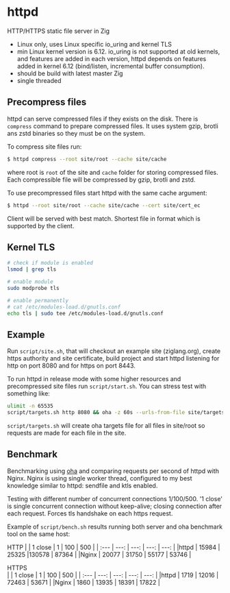 # httpd 

HTTP/HTTPS static file server in Zig 

- Linux only, uses Linux specific io_uring and kernel TLS
- min Linux kernel version is 6.12. io_uring is not supported at old kernels, and features are added in each version, httpd depends on features added in kernel 6.12 (bind/listen, incremental buffer consumption). 
- should be build with latest master Zig
- single threaded


## Precompress files

httpd can serve compressed files if they exists on the disk. There is `compress`
command to prepare compressed files. It uses system gzip, brotli ans zstd
binaries so they must be on the system.

To compress site files run: 
```sh
$ httpd compress --root site/root --cache site/cache
```
where root is `root` of the site and `cache` folder for storing compressed files. Each compressible file will be compressed by gzip, brotli and zstd.

To use precompressed files start httpd with the same cache argument:
```sh
$ httpd --root site/root --cache site/cache --cert site/cert_ec
```
Client will be served with best match. Shortest file in format which is supported by the client. 


## Kernel TLS

```sh
# check if module is enabled
lsmod | grep tls

# enable module
sudo modprobe tls

# enable permanently
# cat /etc/modules-load.d/gnutls.conf
echo tls | sudo tee /etc/modules-load.d/gnutls.conf
```

## Example

Run `script/site.sh`, that will checkout an example site (ziglang.org), create https authority and site certificate, build project and start httpd listening for http on port 8080 and for https on port 8443.

To run httpd in release mode with some higher resources and precompressed site files run `script/start.sh`. You can stress test with something like: 

```sh
ulimit -n 65535
script/targets.sh http 8080 && oha -z 60s --urls-from-file site/targets-oha -c 10000 -w --cacert site/ca/cert.pem
```
`script/targets.sh` will create oha targets file for all files in site/root so requests are made for each file in the site. 


## Benchmark

Benchmarking using [oha](https://github.com/hatoo/oha) and comparing requests
per second of httpd with Nginx. Nginx is using single worker thread, configured
to my best knowledge similar to httpd: sendfile and ktls enabled.

Testing with different number of concurrent connections 1/100/500. '1 close'
is  single concurrent  connection without  keep-alive; closing  connection after
each request. Forces tls handshake on each https request.

Example of `script/bench.sh` results running both server and oha benchmark tool on the same host:

HTTP
|      | 1 close   | 1         | 100       | 500       |
| :--- | ---:      | ---:      | ---:      | ---:      |
|httpd | 15984     | 25325     |130578     | 87364     |
|Nginx | 20077     | 31750     | 55177     | 53746     |
                                           
HTTPS                                      
|      | 1 close   | 1         | 100       | 500       |
| :--- | ---:      | ---:      | ---:      | ---:      |
|httpd |  1719     | 12016     | 72463     | 53671     | 
|Nginx |  1860     | 13935     | 18391     | 17822     |



<!--

- sets and checks Etag, returns 304 if they match
- sets Last-Modified for browser caching

USR1, section o monitoring
open files, mozda imati section o configuration

https://atlarge-research.com/pdfs/2024-bingimarsson-msc_thesis.pdf  
https://blog.cloudflare.com/missing-manuals-io_uring-worker-pool/  

cd site/root && find . -type f -exec ls -lSh {} + && cd -
-->
